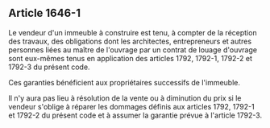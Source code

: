 Article 1646-1
----
Le vendeur d'un immeuble à construire est tenu, à compter de la réception des
travaux, des obligations dont les architectes, entrepreneurs et autres personnes
liées au maître de l'ouvrage par un contrat de louage d'ouvrage sont eux-mêmes
tenus en application des articles 1792, 1792-1, 1792-2 et 1792-3 du présent
code.

Ces garanties bénéficient aux propriétaires successifs de l'immeuble.

Il n'y aura pas lieu à résolution de la vente ou à diminution du prix si le
vendeur s'oblige à réparer les dommages définis aux articles 1792, 1792-1 et
1792-2 du présent code et à assumer la garantie prévue à l'article 1792-3.

